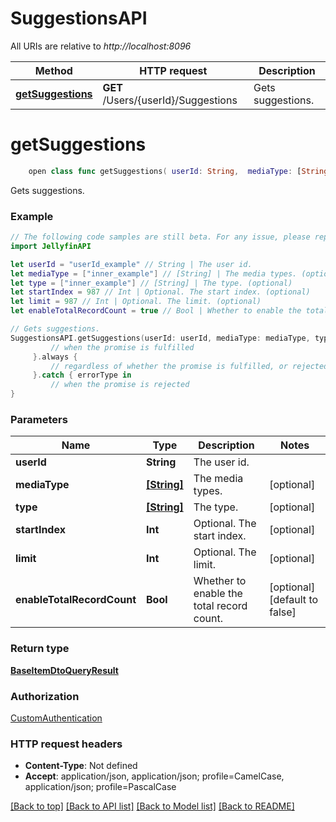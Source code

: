 # SuggestionsAPI

All URIs are relative to *http://localhost:8096*

Method | HTTP request | Description
------------- | ------------- | -------------
[**getSuggestions**](SuggestionsAPI.md#getsuggestions) | **GET** /Users/{userId}/Suggestions | Gets suggestions.


# **getSuggestions**
```swift
    open class func getSuggestions( userId: String,  mediaType: [String]? = nil,  type: [String]? = nil,  startIndex: Int? = nil,  limit: Int? = nil,  enableTotalRecordCount: Bool? = nil) -> Promise<BaseItemDtoQueryResult>
```

Gets suggestions.

### Example
```swift
// The following code samples are still beta. For any issue, please report via http://github.com/OpenAPITools/openapi-generator/issues/new
import JellyfinAPI

let userId = "userId_example" // String | The user id.
let mediaType = ["inner_example"] // [String] | The media types. (optional)
let type = ["inner_example"] // [String] | The type. (optional)
let startIndex = 987 // Int | Optional. The start index. (optional)
let limit = 987 // Int | Optional. The limit. (optional)
let enableTotalRecordCount = true // Bool | Whether to enable the total record count. (optional) (default to false)

// Gets suggestions.
SuggestionsAPI.getSuggestions(userId: userId, mediaType: mediaType, type: type, startIndex: startIndex, limit: limit, enableTotalRecordCount: enableTotalRecordCount).then {
         // when the promise is fulfilled
     }.always {
         // regardless of whether the promise is fulfilled, or rejected
     }.catch { errorType in
         // when the promise is rejected
}
```

### Parameters

Name | Type | Description  | Notes
------------- | ------------- | ------------- | -------------
 **userId** | **String** | The user id. | 
 **mediaType** | [**[String]**](String.md) | The media types. | [optional] 
 **type** | [**[String]**](String.md) | The type. | [optional] 
 **startIndex** | **Int** | Optional. The start index. | [optional] 
 **limit** | **Int** | Optional. The limit. | [optional] 
 **enableTotalRecordCount** | **Bool** | Whether to enable the total record count. | [optional] [default to false]

### Return type

[**BaseItemDtoQueryResult**](BaseItemDtoQueryResult.md)

### Authorization

[CustomAuthentication](../README.md#CustomAuthentication)

### HTTP request headers

 - **Content-Type**: Not defined
 - **Accept**: application/json, application/json; profile=CamelCase, application/json; profile=PascalCase

[[Back to top]](#) [[Back to API list]](../README.md#documentation-for-api-endpoints) [[Back to Model list]](../README.md#documentation-for-models) [[Back to README]](../README.md)

